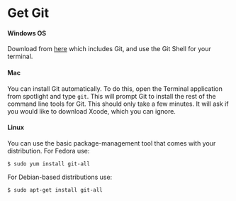 # Get Git

#### Windows OS 
Download from [here](https://git-scm.com/) which includes Git, and use the Git Shell for your terminal.


#### Mac 
You can install Git automatically. To do this, open the Terminal application from spotlight and type `git`. This will prompt Git to install the rest of the command line tools for Git. This should only take a few minutes. It will ask if you would like to download Xcode, which you can ignore.

#### Linux

You can use the basic package-management tool that comes with your distribution. For Fedora use:

``$ sudo yum install git-all``

For Debian-based distributions use:

``$ sudo apt-get install git-all``

